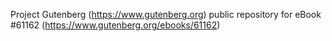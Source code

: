 Project Gutenberg (https://www.gutenberg.org) public repository for eBook #61162 (https://www.gutenberg.org/ebooks/61162)
